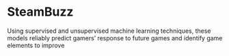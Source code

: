 # SteamBuzz
Using supervised and unsupervised machine learning techniques, these models reliably predict gamers’ response to future games and identify game elements to improve
